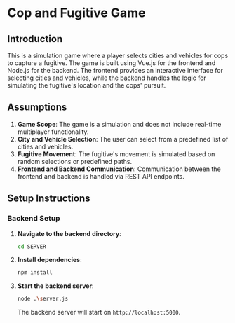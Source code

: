 # Cop and Fugitive Game

## Introduction

This is a simulation game where a player selects cities and vehicles for cops to capture a fugitive. The game is built using Vue.js for the frontend and Node.js for the backend. The frontend provides an interactive interface for selecting cities and vehicles, while the backend handles the logic for simulating the fugitive's location and the cops' pursuit.

## Assumptions

1. **Game Scope**: The game is a simulation and does not include real-time multiplayer functionality.
2. **City and Vehicle Selection**: The user can select from a predefined list of cities and vehicles.
3. **Fugitive Movement**: The fugitive's movement is simulated based on random selections or predefined paths.
4. **Frontend and Backend Communication**: Communication between the frontend and backend is handled via REST API endpoints.



## Setup Instructions

### Backend Setup

1. **Navigate to the backend directory**:
    ```sh
    cd SERVER
    ```

2. **Install dependencies**:
    ```sh
    npm install
    ```

3. **Start the backend server**:
    ```sh
    node .\server.js
    ```
    The backend server will start on `http://localhost:5000`.
